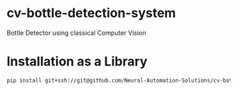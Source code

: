 # cv-bottle-detection-system
Bottle Detector using classical Computer Vision

# Installation as a Library
```bash
pip install git+ssh://git@github.com/Neural-Automation-Solutions/cv-bottle-detection-system.git
```
